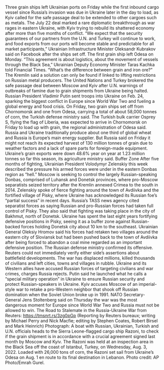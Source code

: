 Three grain ships left Ukrainian ports on Friday while the first inbound cargo vessel since Russia’s invasion was due in Ukraine later in the day to load, as Kyiv called for the safe passage deal to be extended to other cargoes such as metals.
The July 22 deal marked a rare diplomatic breakthrough as war rages in eastern Ukraine, with Kyiv trying to rebuild its shattered economy after more than five months of conflict.
“We expect that the security guarantees of our partners from the U.N. and Turkey will continue to work, and food exports from our ports will become stable and predictable for all market participants,” Ukrainian Infrastructure Minister Oleksandr Kubrakov said on Facebook after the ships set off.
The first grain ship left Odesa on Monday.
“This agreement is about logistics, about the movement of vessels through the Black Sea,” Ukrainian Deputy Economy Minister Taras Kachka told Financial Times. “What’s the difference between grain and iron ore?”
The Kremlin said a solution can only be found if linked to lifting restrictions on Russian metal producers.
The United Nations and Turkey brokered the safe passage deal between Moscow and Kyiv after U.N. warnings of outbreaks of famine due to grain shipments from Ukraine being halted.
Russian President Vladimir Putin sent troops into Ukraine on Feb. 24, sparking the biggest conflict in Europe since World War Two and fueling a global energy and food crisis.
On Friday, two grain ships set off from Chornomorsk and one from Odesa, carrying a total of about 58,000 tonnes of corn, the Turkish defense ministry said.
The Turkish bulk carrier Osprey S, flying the flag of Liberia, was expected to arrive in Chornomorsk on Friday to load up with grain, the regional administration of Odesa said.
Russia and Ukraine traditionally produce about one third of global wheat and Russia is Europe’s main energy supplier. But Russia said on Friday it might not reach its expected harvest of 130 million tonnes of grain due to weather factors and a lack of spare parts for foreign-made equipment.
Ukraine’s grain exports were down 48.6% year on year at 1.23 million tonnes so far this season, its agriculture ministry said.
Buffer Zone
After five months of fighting, Ukrainian President Volodymyr Zelenskiy this week described the pressure his armed forces were under in the eastern Donbas region as “hell.”
Moscow is seeking to control the largely Russian-speaking Donbas, comprised of Luhansk and Donetsk provinces, where pro-Moscow separatists seized territory after the Kremlin annexed Crimea to the south in 2014.
Zelenskiy spoke of fierce fighting around the town of Avdiivka and the fortified village of Pisky, where Ukraine has acknowledged its Russian foe’s “partial success” in recent days.
Russia’s TASS news agency cited separatist forces as saying Russian and pro-Russian forces had taken full control of Pisky. They also said that fighting was taking place in the city of Bakhmut, north of Donetsk.
Ukraine has spent the last eight years fortifying defensive positions in Pisky, seeing it as a buffer zone against Russian-backed forces holding Donetsk city about 10 km to the southeast.
Ukrainian General Oleksiy Hromov said his forces had retaken two villages around the eastern city of Sloviansk but had been pushed back to the town of Avdiivka after being forced to abandon a coal mine regarded as an important defensive position.
The Russian defense ministry confirmed its offensive.
Reuters could not immediately verify either side’s assertions about battlefield developments.
The war has displaced millions, killed thousands of civilians and left cities, towns and villages in rubble. Ukraine and its Western allies have accused Russian forces of targeting civilians and war crimes, charges Russia rejects.
Putin said he launched what he calls a “special military operation” in Ukraine to ensure Russian security and protect Russian-speakers in Ukraine. Kyiv accuses Moscow of an imperial-style war to retake a pro-Western neighbor that shook off Russian domination when the Soviet Union broke up in 1991.
NATO Secretary-General Jens Stoltenberg said on Thursday the war was the most dangerous moment for Europe since World War Two and Russia must not be allowed to win.
The Road to Stalemate in the Russia-Ukraine War from Reuters: https://tmsnrt.rs/3zg0pGp
(Reporting by Reuters bureaux; writing by Michael Perry and Nick Macfie; editing by Stephen Coates, Robert Birsel and Mark Heinrich)
Photograph: A boat with Russian, Ukrainian, Turkish and U.N. officials heads to the Sierra Leone-flagged cargo ship Razoni, to check if the grain shipment is in accordance with a crucial agreement signed last month by Moscow and Kyiv. The Razoni was held at an inspection area in the Black Sea off the coast of Istanbul, Turkey, on Wednesday, Aug. 3, 2022. Loaded with 26,000 tons of corn, the Razoni set sail from Ukraine’s Odesa on Aug. 1 en route to its final destination in Lebanon. Photo credit: AP Photo/Emrah Gurel.